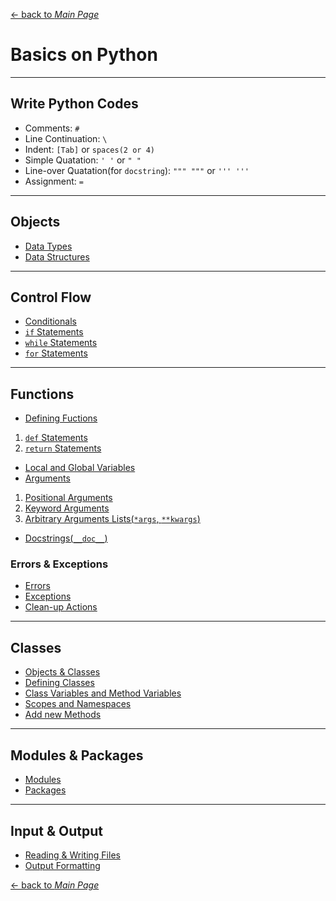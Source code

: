 [← back to *Main Page*](https://github.com/dawkiny/Python3/blob/master/README.md)


# Basics on Python

---
## Write Python Codes

* Comments: ```#```
* Line Continuation: ```\```
* Indent: ```[Tab]``` or ```spaces(2 or 4)```
* Simple Quatation: ```' '``` or ```" "```
* Line-over Quatation(for ```docstring```): ```""" """``` or ```''' '''```
* Assignment: ```=```

---
## Objects

* [Data Types](https://github.com/pydemia/Python3/blob/master/scripts/python_programming/basic/DataType.md#data-type)
* [Data Structures](https://github.com/pydemia/Python3/blob/master/scripts/python_programming/basic/DataStructure.md#data-structure)


---
## Control Flow

* [Conditionals](https://github.com/pydemia/Python3/blob/master/scripts/python_programming/basic/ControlFlow.md#conditionals)
* [```if``` Statements](https://github.com/pydemia/Python3/blob/master/scripts/python_programming/basic/ControlFlow.md#if-statements)
* [```while``` Statements](https://github.com/pydemia/Python3/blob/master/scripts/python_programming/basic/ControlFlow.md#while-statements)
* [```for``` Statements](https://github.com/pydemia/Python3/blob/master/scripts/python_programming/basic/ControlFlow.md#for-statements)

---
## Functions

* [Defining Fuctions](https://github.com/pydemia/Python3/blob/master/scripts/python_programming/basic/Function.md#defining-functions)  
 1. [```def``` Statements](https://github.com/pydemia/Python3/blob/master/scripts/python_programming/basic/Function.md#def-statements)  
 1. [```return``` Statements](https://github.com/pydemia/Python3/blob/master/scripts/python_programming/basic/Function.md#return-statements)  
* [Local and Global Variables](https://github.com/pydemia/Python3/blob/master/scripts/python_programming/basic/Function.md#local-and-global-variables)
* [Arguments](https://github.com/pydemia/Python3/blob/master/scripts/python_programming/basic/Function.md#arguments)
 1. [Positional Arguments](https://github.com/pydemia/Python3/blob/master/scripts/python_programming/basic/Function.md#positional-arguments)
 1. [Keyword Arguments](https://github.com/pydemia/Python3/blob/master/scripts/python_programming/basic/Function.md#keyword-arguments)
 1. [Arbitrary Arguments Lists(```*args```, ```**kwargs```)](https://github.com/pydemia/Python3/blob/master/scripts/python_programming/basic/Function.md#arbitrary-arguments-lists)
* [Docstrings(```__doc__```)](https://github.com/pydemia/Python3/blob/master/scripts/python_programming/basic/Function.md#docstrings)


### Errors & Exceptions

* [Errors](https://github.com/pydemia/Python3/blob/master/scripts/python_programming/basic/Function.md#errors)  
* [Exceptions](https://github.com/pydemia/Python3/blob/master/scripts/python_programming/basic/Function.md#exceptions)  
* [Clean-up Actions](https://github.com/pydemia/Python3/blob/master/scripts/python_programming/basic/Function.md#clean-up-actions)  


---
## Classes

* [Objects & Classes](https://github.com/pydemia/Python3/blob/master/scripts/python_programming/basic/Class.md#objects-and-classes)
* [Defining Classes](https://github.com/pydemia/Python3/blob/master/scripts/python_programming/basic/Class.md#defining-classes)
* [Class Variables and Method Variables](https://github.com/pydemia/Python3/blob/master/scripts/python_programming/basic/Class.md#class-variables-and-method-variables)  
* [Scopes and Namespaces](https://github.com/pydemia/Python3/blob/master/scripts/python_programming/basic/Class.md#scopes-and-namespaces)
* [Add new Methods](https://github.com/pydemia/Python3/blob/master/scripts/python_programming/basic/Class.md#add-new-methods)  


---
## Modules & Packages

* [Modules](https://github.com/pydemia/Python3/blob/master/scripts/python_programming/basic/Modules_and_Packages.md#modules)
* [Packages](https://github.com/pydemia/Python3/blob/master/scripts/python_programming/basic/Modules_and_Packages.md#packages)

---
## Input & Output

* [Reading & Writing Files](https://github.com/pydemia/Python3/blob/master/scripts/python_programming/basic/IO.md#input--output)
* [Output Formatting]()


[← back to *Main Page*](https://github.com/dawkiny/Python3/blob/master/README.md)
